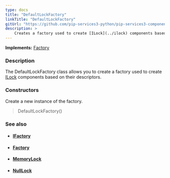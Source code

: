 ```yaml
---
type: docs
title: "DefaultLockFactory"
linkTitle: "DefaultLockFactory"
gitUrl: "https://github.com/pip-services3-python/pip-services3-components-python"
description: >
    Creates a factory used to create [ILock](../ilock) components based on their descriptors.
---
```


**Implements:** [Factory](../../build/factory)

### Description

The DefaultLockFactory class allows you to create a factory used to create [ILock](../ilock) components based on their descriptors.

### Constructors
Create a new instance of the factory.

> DefaultLockFactory()


### See also
- #### [IFactory](../../build/ifactory)
- #### [Factory](../../build/factory)
- #### [MemoryLock](../memory_lock)
- #### [NullLock](../null_lock)
